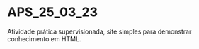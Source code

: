 # APS_25_03_23
Atividade prática supervisionada, site simples para demonstrar conhecimento em HTML.
